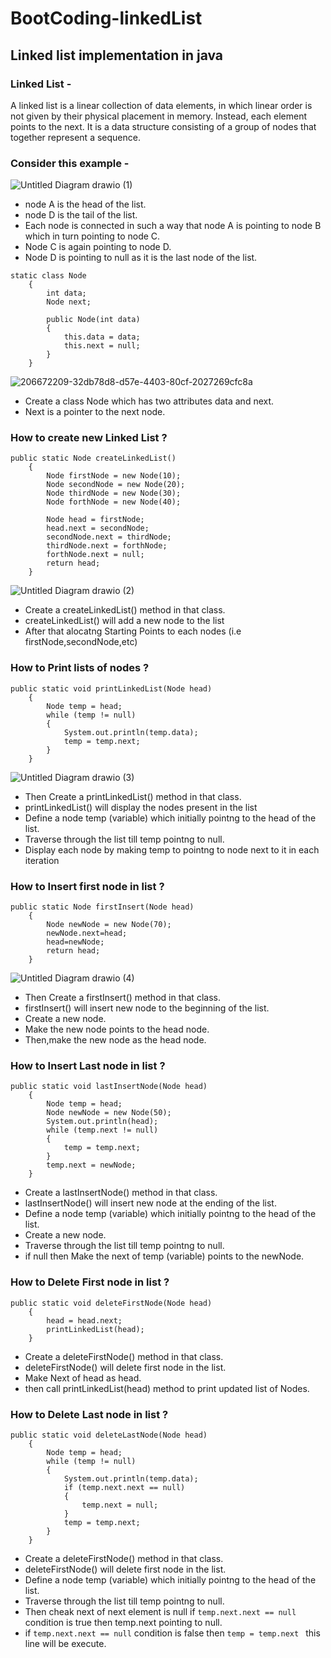 # BootCoding-linkedList
## Linked list implementation in java 
### Linked List -

A linked list is a linear collection of data elements, in which linear order is not given by their physical placement in memory. Instead, each element points to the next. It is a data structure consisting of a group of nodes that together represent a sequence.
### Consider this example -
![Untitled Diagram drawio (1)](https://user-images.githubusercontent.com/83603148/206536079-6ad52a0e-b8ce-4fa2-8d84-905dcad4a16b.png)
- node A is the head of the list.
- node D is the tail of the list.
- Each node is connected in such a way that node A is pointing to node B which in turn pointing to node C.
- Node C is again pointing to node D. 
- Node D is pointing to null as it is the last node of the list.


```
static class Node
    {
        int data;
        Node next;

        public Node(int data)
        {
            this.data = data;
            this.next = null;
        }
    }
```
![206672209-32db78d8-d57e-4403-80cf-2027269cfc8a](https://user-images.githubusercontent.com/83603148/206837996-716382e7-6151-4991-8d7b-c149008361b4.png)

- Create a class Node which has two attributes data and next.
- Next is a pointer to the next node.

### How to create new Linked List ?

```
public static Node createLinkedList()
    {
        Node firstNode = new Node(10);
        Node secondNode = new Node(20);
        Node thirdNode = new Node(30);
        Node forthNode = new Node(40);

        Node head = firstNode;
        head.next = secondNode;
        secondNode.next = thirdNode;
        thirdNode.next = forthNode;
        forthNode.next = null;
        return head;
    }
```
![Untitled Diagram drawio (2)](https://user-images.githubusercontent.com/83603148/206546292-8e1ccb11-3222-401f-b15e-4ccfaa8d9226.png)

- Create a createLinkedList() method in that class.
- createLinkedList() will add a new node to the list
- After that alocatng Starting Points to each nodes (i.e firstNode,secondNode,etc)


### How to Print lists of nodes ?
```
public static void printLinkedList(Node head)
    {
        Node temp = head;
        while (temp != null)
        {
            System.out.println(temp.data);
            temp = temp.next;
        }
    }
```
![Untitled Diagram drawio (3)](https://user-images.githubusercontent.com/83603148/206838321-ad7a78d3-96df-4005-8205-a176c50321f9.png)

- Then Create a printLinkedList() method in that class.
- printLinkedList() will display the nodes present in the list
- Define a node temp (variable) which initially pointng to the head of the list.
- Traverse through the list till temp pointng to null.
- Display each node by making temp to pointng to node next to it in each iteration

### How to Insert first node in list ?
```
public static Node firstInsert(Node head)
    {
        Node newNode = new Node(70);
        newNode.next=head;
        head=newNode;
        return head;
    }
```
![Untitled Diagram drawio (4)](https://user-images.githubusercontent.com/83603148/206839825-c35af430-8692-47ab-b685-1d96800e9350.png)

- Then Create a firstInsert() method in that class.
- firstInsert() will insert new node to the beginning of the list.
- Create a new node.
- Make the new node points to the head node.
- Then,make the new node as the head node.

### How to Insert Last node in list ?
```
public static void lastInsertNode(Node head)
    {
        Node temp = head;
        Node newNode = new Node(50);
        System.out.println(head);
        while (temp.next != null)
        {
            temp = temp.next;
        }
        temp.next = newNode;
    }
```
- Create a lastInsertNode() method in that class.
- lastInsertNode() will insert new node at the ending of the list.
- Define a node temp (variable) which initially pointng to the head of the list.
- Create a new node.
- Traverse through the list till temp pointng to null.
- if null then Make the next of temp (variable) points to the newNode.

### How to Delete First node in list ?
```
public static void deleteFirstNode(Node head)
    {
        head = head.next;
        printLinkedList(head);
    }
```
- Create a deleteFirstNode() method in that class.
- deleteFirstNode() will delete first node in the list.
- Make Next of head as head.
- then call printLinkedList(head) method to print updated list of Nodes.

### How to Delete Last node in list ?
```
public static void deleteLastNode(Node head)
    {
        Node temp = head;
        while (temp != null) 
        {
            System.out.println(temp.data);
            if (temp.next.next == null)
            {
                temp.next = null;
            }
            temp = temp.next;
        }
    }
```
- Create a deleteFirstNode() method in that class.
- deleteFirstNode() will delete first node in the list.
- Define a node temp (variable) which initially pointng to the head of the list.
- Traverse through the list till temp pointng to null.
- Then cheak next of next element is null if ```temp.next.next == null``` condition is true then temp.next pointing to null.
- if ```temp.next.next == null``` condition is false then ```temp = temp.next ``` this line will be execute.

